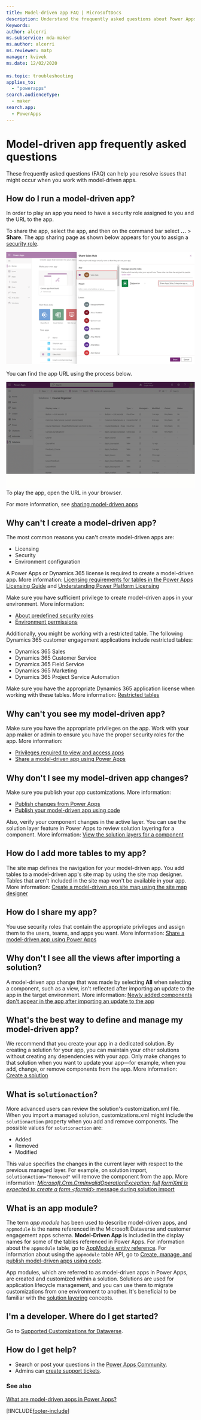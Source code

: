 ```yaml
---
title: Model-driven app FAQ | MicrosoftDocs
description: Understand the frequently asked questions about Power Apps model-driven apps
Keywords: 
author: alcerri
ms.subservice: mda-maker
ms.author: alcerri
ms.reviewer: matp
manager: kvivek
ms.date: 12/02/2020

ms.topic: troubleshooting
applies_to: 
  - "powerapps"
search.audienceType: 
  - maker
search.app: 
  - PowerApps
---
```

# Model-driven app frequently asked questions

These frequently asked questions (FAQ) can help you resolve issues that might occur when you work with model-driven apps.

## How do I run a model-driven app?

In order to play an app you need to have a security role assigned to you and the URL to the app.

To share the app, select the app, and then on the command bar select **...** > **Share**. The app sharing page as shown below appears for you to assign a [security role](../model-driven-apps/model-driven-app-glossary.md#security-role).

!["Sharing a model driven app"](media/share-model-driven-app/share-app.png "Sharing a model driven app")

You can find the app URL using the process below.

!["Acquiring the link for a model-driven app"](media/share-model-driven-app/app-designer-copy-web-url-process.gif "Acquiring the link for a model-driven app")
To play the app, open the URL in your browser.

For more information, see [sharing model-driven apps](share-model-driven-app.md)

## Why can't I create a model-driven app?

The most common reasons you can't create model-driven apps are:

* Licensing
* Security
* Environment configuration

A Power Apps or Dynamics 365 license is required to create a model-driven app. More information: [Licensing requirements for tables in the Power Apps Licensing Guide](https://go.microsoft.com/fwlink/p/?linkid=2085130) and [Understanding Power Platform Licensing](/microsoft-365/community/powerplatformlicensingforcitizendeveloper)

Make sure you have sufficient privilege to create model-driven apps in your environment. More information:

* [About predefined security roles](share-model-driven-app.md#about-predefined-security-roles)
* [Environment permissions](/power-platform/admin/environments-overview#environment-permissions)

Additionally, you might be working with a restricted table. The following Dynamics 365 customer engagement applications include restricted tables:

* Dynamics 365 Sales
* Dynamics 365 Customer Service
* Dynamics 365 Field Service
* Dynamics 365 Marketing
* Dynamics 365 Project Service Automation

Make sure you have the appropriate Dynamics 365 application license when working with these tables. More information: [Restricted tables](../data-platform/data-platform-entity-licenses.md#restricted-tables)

## Why can't you see my model-driven app?

Make sure you have the appropriate privileges on the app. Work with your app maker or admin to ensure you have the proper security roles for the app.
More information:

* [Privileges required to view and access apps](app-visibility-privileges.md)
* [Share a model-driven app using Power Apps](share-model-driven-app.md)

## Why don't I see my model-driven app changes?

Make sure you publish your app customizations. More information:

* [Publish changes from Power Apps](../data-platform/create-solution.md#publish-changes)
* [Publish your model-driven app using code](../../developer/model-driven-apps/create-manage-model-driven-apps-using-code.md#publish-your-model-driven-app)

Also, verify your component changes in the active layer. You can use the solution layer feature in Power Apps to review solution layering for a component. More information: [View the solution layers for a component](../data-platform/solution-layers.md#view-the-solution-layers-for-a-component)

## How do I add more tables to my app?

The site map defines the navigation for your model-driven app. You add tables to a model-driven app's site map by using the site map designer. Tables that aren't included in the site map won't be available in your app. More information: [Create a model-driven app site map using the site map designer](create-site-map-app.md)

## How do I share my app?

You use security roles that contain the appropriate privileges and assign them to the users, teams, and apps you want. More information: [Share a model-driven app using Power Apps](share-model-driven-app.md)

## Why don't I see all the views after importing a solution?

A model-driven app change that was made by selecting **All** when selecting a component, such as a view, isn't reflected after importing an update to the app in the target environment. More information: [Newly added components don't appear in the app after importing an update to the app](../data-platform/import-update-export-solutions.md#newly-added-components-dont-appear-in-the-app-after-importing-an-update-to-the-app)

## What's the best way to define and manage my model-driven app?

We recommend that you create your app in a dedicated solution. By creating a solution for your app, you can maintain your other solutions without creating any dependencies with your app. Only make changes to that solution when you want to update your app&mdash;for example, when you add, change, or remove components from the app. More information: [Create a solution](../data-platform/create-solution.md)

## What is `solutionaction`?

More advanced users can review the solution's customization.xml file. When you import a managed solution, customizations.xml might include the `solutionaction` property when you add and remove components. The possible values for `solutionaction` are:

* Added
* Removed
* Modified

This value specifies the changes in the current layer with respect to the previous managed layer. For example, on solution import, `solutionAction="Removed"` will remove the component from the app. More information: [*Microsoft.Crm.CrmInvalidOperationException: full formXml is expected to create a form &lt;formid&gt;* message during solution import](../data-platform/import-update-export-solutions.md#microsoftcrmcrminvalidoperationexception-full-formxml-is-expected-to-create-a-form-ltformidgt-message-during-solution-import)

## What is an app module?

The term *app module* has been used to describe model-driven apps, and `appmodule` is the name referenced in the Microsoft Dataverse and customer engagement apps schema. **Model-Driven App** is included in the display names for some of the tables referenced in Power Apps. For information about the `appmodule` table, go to [AppModule entity reference](../../developer/data-platform/reference/entities/appmodule.md). For information about using the `appmodule` table API, go to [Create, manage, and publish model-driven apps using code](../../developer/model-driven-apps/create-manage-model-driven-apps-using-code.md).

App modules, which are referred to as model-driven apps in Power Apps, are created and customized within a solution. Solutions are used for application lifecycle management, and you can use them to migrate customizations from one environment to another. It's beneficial to be familiar with the [solution layering](/power-platform/alm/solution-layers-alm) concepts.

## I'm a developer. Where do I get started?

Go to [Supported Customizations for Dataverse](../../developer/data-platform/supported-customizations.md).

## How do I get help?

* Search or post your questions in the [Power Apps Community](https://powerusers.microsoft.com/t5/Power-Apps-Community/ct-p/PowerApps1).
* Admins can [create support tickets](https://admin.powerplatform.microsoft.com/support).

### See also

[What are model-driven apps in Power Apps?](model-driven-app-overview.md)

[!INCLUDE[footer-include](../../includes/footer-banner.md)]